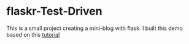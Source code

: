 # flaskr-Test-Driven

This is a small project creating a mini-blog with flask. I built this demo based on this [tutorial](https://github.com/mjhea0/flaskr-tdd)
